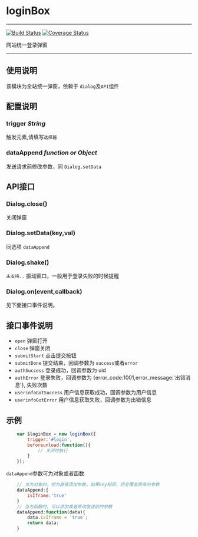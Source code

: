 # loginBox

---

[![Build Status](https://secure.travis-ci.org/airyland/seedit.ui.loginBox.png)](https://travis-ci.org/airyland/seedit.ui.loginBox)
[![Coverage Status](https://coveralls.io/repos/airyland/seedit.ui.loginBox/badge.png?branch=master)](https://coveralls.io/r/airyland/seedit.ui.loginBox)


网站统一登录弹窗

---

## 使用说明
该模块为全站统一弹窗，依赖于 `dialog`及`API`组件

## 配置说明


###  trigger *String*

触发元素,请填写`选择器`


### dataAppend *function or Object*

发送请求前修改参数，同 `Dialog.setData`


## API接口

### Dialog.close()

关闭弹窗

### Dialog.setData(key,val)
同选项 `dataAppend`

### Dialog.shake()

`未支持..` 振动窗口，一般用于登录失败的时候提醒

### Dialog.on(event,callback)
见下面接口事件说明。

## 接口事件说明

+ `open` 弹窗打开
+ `close` 弹窗关闭
+ `submitStart` 点击提交按钮
+ `submitDone` 提交结束，回调参数为 `success`或者`error`
+ `authSuccess` 登录成功，回调参数为 uid
+ `authError`   登录失败，回调参数为 {error_code:1001,error_message:'出错消息'}, 失败次数
+ `userinfoGotSuccess` 用户信息获取成功，回调参数为用户信息
+ `userinfoGotError` 用户信息获取失败，回调参数为出错信息

## 示例

``` javascript    
    var $loginBox = new loginBox({
        trigger:'#login',
        beforeunload:function(){
            // 关闭时执行
        }
    });
```

`dataAppend`参数可为对象或者函数

```javascript
    // 当为对象时，视为直接添加参数，如果key相同，将会覆盖原来的参数
    dataAppend:{
        isIframe:'true'
    }
    // 当为函数时，可以添加或者修改发送前的参数
    dataAppend:function(data){
        data.isIframe = 'true';
        return data;
    }
```